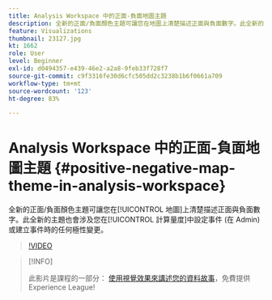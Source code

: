 ```yaml
---
title: Analysis Workspace 中的正面-負面地圖主題
description: 全新的正面/負面顏色主題可讓您在地圖上清楚描述正面與負面數字。此全新的主題也會涉及您在計算量度中設定事件 (在 Admin) 或建立事件時的任何極性變更。
feature: Visualizations
thumbnail: 23127.jpg
kt: 1662
role: User
level: Beginner
exl-id: d0494357-e439-46e2-a2a8-9feb33f728f7
source-git-commit: c9f3316fe30d6cfc505dd2c3238b1b6f0661a709
workflow-type: tm+mt
source-wordcount: '123'
ht-degree: 83%

---
```


# Analysis Workspace 中的正面-負面地圖主題 {#positive-negative-map-theme-in-analysis-workspace}

全新的正面/負面顏色主題可讓您在[!UICONTROL 地圖]上清楚描述正面與負面數字。此全新的主題也會涉及您在[!UICONTROL 計算量度]中設定事件 (在 Admin) 或建立事件時的任何極性變更。

>[!VIDEO](https://video.tv.adobe.com/v/23127/?quality=12)

>[!INFO]
>
> 此影片是課程的一部分： [使用視覺效果來講述您的資料故事](https://experienceleague.adobe.com/?recommended=Analytics-U-1-2021.1.visualizations)，免費提供Experience League!
